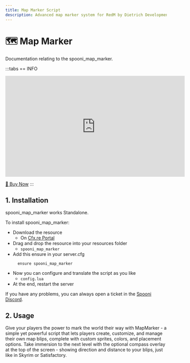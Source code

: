 ```yaml
---
title: Map Marker Script
description: Advanced map marker system for RedM by Dietrich Development. Create custom waypoints and markers for your Red Dead Redemption 2 roleplay server.
---
```


# 🗺️ Map Marker
Documentation relating to the spooni_map_marker.

:::tabs
== INFO
<iframe width="560" height="315" src="https://dunb17ur4ymx4.cloudfront.net/packages/images/0e11b6916283c130c92fe45fb283061fb57c534f.png" frameborder="0" allow="accelerometer; autoplay; clipboard-write; encrypted-media; gyroscope; picture-in-picture; web-share" referrerpolicy="strict-origin-when-cross-origin" allowfullscreen></iframe>

<a href="https://tebex.dietrich-development.com//package/6982151?basket=cp7k78-f891a5bc3e700a7f8c7837116a0db07a3b03a874" class="button-buy">🛒 Buy Now</a>
:::

## 1. Installation
spooni_map_marker works Standalone.

To install spooni_map_marker:
- Download the resource
  - On [Cfx.re Portal](https://portal.cfx.re/)
- Drag and drop the resource into your resources folder
  - `spooni_map_marker`
- Add this ensure in your server.cfg
  ```
    ensure spooni_map_marker
  ```
- Now you can configure and translate the script as you like
  - `config.lua`
- At the end, restart the server

If you have any problems, you can always open a ticket in the [Spooni Discord](https://discord.gg/spooni).

## 2. Usage
Give your players the power to mark the world their way with MapMarker - a simple yet powerful script that lets players create, customize, and manage their own map blips, complete with custom sprites, colors, and placement options.
Take immersion to the next level with the optional compass overlay at the top of the screen - showing direction and distance to your blips, just like in Skyrim or Satisfactory.